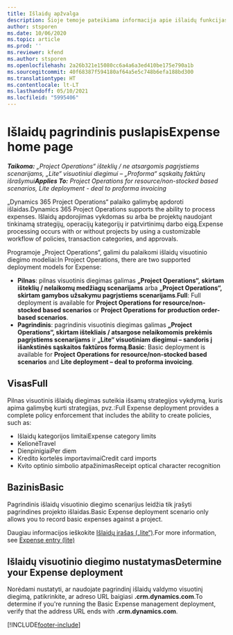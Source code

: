 ```yaml
---
title: Išlaidų apžvalga
description: Šioje temoje pateikiama informacija apie išlaidų funkcijas programoje „Project Operations“.
author: stsporen
ms.date: 10/06/2020
ms.topic: article
ms.prod: ''
ms.reviewer: kfend
ms.author: stsporen
ms.openlocfilehash: 2a26b321e15080cc6a4a6a3ed410be175e790a1b
ms.sourcegitcommit: 40f68387f594180af64a5e5c748b6efa188bd300
ms.translationtype: HT
ms.contentlocale: lt-LT
ms.lasthandoff: 05/10/2021
ms.locfileid: "5995406"
---
```

# <a name="expense-home-page"></a><span data-ttu-id="622e9-103">Išlaidų pagrindinis puslapis</span><span class="sxs-lookup"><span data-stu-id="622e9-103">Expense home page</span></span>

<span data-ttu-id="622e9-104">_**Taikoma:** „Project Operations“ išteklių / ne atsargomis pagrįstiems scenarijams, „Lite“ visuotiniui diegimui – „Proforma“ sąskaitų faktūrų išrašymui_</span><span class="sxs-lookup"><span data-stu-id="622e9-104">_**Applies To:** Project Operations for resource/non-stocked based scenarios, Lite deployment - deal to proforma invoicing_</span></span>


<span data-ttu-id="622e9-105">„Dynamics 365 Project Operations“ palaiko galimybę apdoroti išlaidas.</span><span class="sxs-lookup"><span data-stu-id="622e9-105">Dynamics 365 Project Operations supports the ability to process expenses.</span></span> <span data-ttu-id="622e9-106">Išlaidų apdorojimas vykdomas su arba be projektų naudojant tinkinamą strategijų, operacijų kategorijų ir patvirtinimų darbo eigą.</span><span class="sxs-lookup"><span data-stu-id="622e9-106">Expense processing occurs with or without projects by using a customizable workflow of policies, transaction categories, and approvals.</span></span>

<span data-ttu-id="622e9-107">Programoje „Project Operations“, galimi du palaikomi išlaidų visuotinio diegimo modeliai:</span><span class="sxs-lookup"><span data-stu-id="622e9-107">In Project Operations, there are two supported deployment models for Expense:</span></span> 

- <span data-ttu-id="622e9-108">**Pilnas**: pilnas visuotinis diegimas galimas **„Project Operations“, skirtam išteklių / nelaikomų medžiagų scenarijams** arba **„Project Operations“, skirtam gamybos užsakymu pagrįstiems scenarijams**.</span><span class="sxs-lookup"><span data-stu-id="622e9-108">**Full**: Full deployment is available for **Project Operations for resource/non-stocked based scenarios** or **Project Operations for production order-based scenarios**.</span></span>
- <span data-ttu-id="622e9-109">**Pagrindinis**: pagrindinis visuotinis diegimas galimas **„Project Operations“, skirtam ištekliais / atsargose nelaikomomis prekėmis pagrįstiems scenarijams** ir **„Lite“ visuotiniam diegimui – sandoris į išankstinės sąskaitos faktūros formą**.</span><span class="sxs-lookup"><span data-stu-id="622e9-109">**Basic**: Basic deployment is available for **Project Operations for resource/non-stocked based scenarios** and **Lite deployment – deal to proforma invoicing**.</span></span>

## <a name="full"></a><span data-ttu-id="622e9-110">Visas</span><span class="sxs-lookup"><span data-stu-id="622e9-110">Full</span></span> 
<span data-ttu-id="622e9-111">Pilnas visuotinis išlaidų diegimas suteikia išsamų strategijos vykdymą, kuris apima galimybę kurti strategijas, pvz.:</span><span class="sxs-lookup"><span data-stu-id="622e9-111">Full Expense deployment provides a complete policy enforcement that includes the ability to create policies, such as:</span></span>

  - <span data-ttu-id="622e9-112">Išlaidų kategorijos limitai</span><span class="sxs-lookup"><span data-stu-id="622e9-112">Expense category limits</span></span>
  - <span data-ttu-id="622e9-113">Kelionė</span><span class="sxs-lookup"><span data-stu-id="622e9-113">Travel</span></span>
  - <span data-ttu-id="622e9-114">Dienpinigiai</span><span class="sxs-lookup"><span data-stu-id="622e9-114">Per diem</span></span>
  - <span data-ttu-id="622e9-115">Kredito kortelės importavimai</span><span class="sxs-lookup"><span data-stu-id="622e9-115">Credit card imports</span></span>
  - <span data-ttu-id="622e9-116">Kvito optinio simbolio atpažinimas</span><span class="sxs-lookup"><span data-stu-id="622e9-116">Receipt optical character recognition</span></span>

## <a name="basic"></a><span data-ttu-id="622e9-117">Bazinis</span><span class="sxs-lookup"><span data-stu-id="622e9-117">Basic</span></span> 
<span data-ttu-id="622e9-118">Pagrindinis išlaidų visuotinio diegimo scenarijus leidžia tik įrašyti pagrindines projekto išlaidas.</span><span class="sxs-lookup"><span data-stu-id="622e9-118">Basic Expense deployment scenario only allows you to record basic expenses against a project.</span></span> 

<span data-ttu-id="622e9-119">Daugiau informacijos ieškokite [Išlaidų įrašas („lite“)](basic-expense.md).</span><span class="sxs-lookup"><span data-stu-id="622e9-119">For more information, see [Expense entry (lite)](basic-expense.md)</span></span>

## <a name="determine-your-expense-deployment"></a><span data-ttu-id="622e9-120">Išlaidų visuotinio diegimo nustatymas</span><span class="sxs-lookup"><span data-stu-id="622e9-120">Determine your Expense deployment</span></span>
<span data-ttu-id="622e9-121">Norėdami nustatyti, ar naudojate pagrindinį išlaidų valdymo visuotinį diegimą, patikrinkite, ar adreso URL baigiasi **.crm.dynamics.com**.</span><span class="sxs-lookup"><span data-stu-id="622e9-121">To determine if you're running the Basic Expense management deployment, verify that the address URL ends with **.crm.dynamics.com**.</span></span> 


[!INCLUDE[footer-include](../includes/footer-banner.md)]